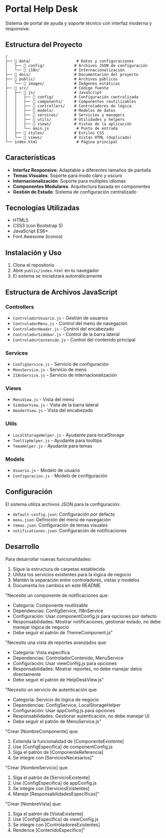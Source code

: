 # Portal Help Desk

Sistema de portal de ayuda y soporte técnico con interfaz moderna y responsive.

## Estructura del Proyecto

```
/
├── 📁 data/                    # Datos y configuraciones
│   ├── 📁 config/             # Archivos JSON de configuración
│   └── 📁 i18n/               # Internacionalización
├── 📁 docs/                   # Documentación del proyecto
├── 📁 public/                 # Archivos públicos
│   └── 📁 images/             # Imágenes estáticas
├── 📁 src/                    # Código fuente
│   ├── 📁 js/                 # JavaScript
│   │   ├── 📁 config/         # Configuración centralizada
│   │   ├── 📁 components/     # Componentes reutilizables
│   │   ├── 📁 controllers/    # Controladores de lógica
│   │   ├── 📁 models/         # Modelos de datos
│   │   ├── 📁 services/       # Servicios y managers
│   │   ├── 📁 utils/          # Utilidades y helpers
│   │   ├── 📁 views/          # Vistas de la aplicación
│   │   └── main.js            # Punto de entrada
│   ├── 📁 styles/             # Estilos CSS
│   └── 📁 views/              # Vistas HTML (duplicado)
└── index.html                 # Página principal
```

## Características

- **Interfaz Responsive**: Adaptable a diferentes tamaños de pantalla
- **Temas Visuales**: Soporte para modo claro y oscuro
- **Internacionalización**: Soporte para múltiples idiomas
- **Componentes Modulares**: Arquitectura basada en componentes
- **Gestión de Estado**: Sistema de configuración centralizado

## Tecnologías Utilizadas

- HTML5
- CSS3 (con Bootstrap 5)
- JavaScript ES6+
- Font Awesome (iconos)

## Instalación y Uso

1. Clona el repositorio
2. Abre `public/index.html` en tu navegador
3. El sistema se inicializará automáticamente

## Estructura de Archivos JavaScript

### Controllers

- `ControladorUsuario.js` - Gestión de usuarios
- `ControladorMenu.js` - Control del menú de navegación
- `ControladorHeader.js` - Control del encabezado
- `ControladorSidebar.js` - Control de la barra lateral
- `ControladorContenido.js` - Control del contenido principal

### Services

- `ConfigService.js` - Servicio de configuración
- `MenuService.js` - Servicio de menú
- `I18nService.js` - Servicio de internacionalización

### Views

- `MenuView.js` - Vista del menú
- `SidebarView.js` - Vista de la barra lateral
- `HeaderView.js` - Vista del encabezado

### Utils

- `LocalStorageHelper.js` - Ayudante para localStorage
- `TooltipHelper.js` - Ayudante para tooltips
- `TemaHelper.js` - Ayudante para temas

### Models

- `Usuario.js` - Modelo de usuario
- `Configuracion.js` - Modelo de configuración

## Configuración

El sistema utiliza archivos JSON para la configuración:

- `default-config.json`: Configuración por defecto
- `menu.json`: Definición del menú de navegación
- `temas.json`: Configuración de temas visuales
- `notificationes.json`: Configuración de notificaciones

## Desarrollo

Para desarrollar nuevas funcionalidades:

1. Sigue la estructura de carpetas establecida
2. Utiliza los servicios existentes para la lógica de negocio
3. Mantén la separación entre controladores, vistas y modelos
4. Documenta los cambios en este README

"Necesito un componente de notificaciones que:

- Categoría: Componente reutilizable
- Dependencias: ConfigService, I18nService
- Configuración: Usar componentConfig.js para opciones por defecto
- Responsabilidades: Mostrar notificaciones, gestionar estado, no debe manejar lógica de negocio
- Debe seguir el patrón de ThemeComponent.js"

"Necesito una vista de reportes avanzados que:

- Categoría: Vista específica
- Dependencias: ControladorContenido, MenuService
- Configuración: Usar viewConfig.js para opciones
- Responsabilidades: Mostrar reportes, no debe manejar datos directamente
- Debe seguir el patrón de HelpDeskView.js"

"Necesito un servicio de autenticación que:

- Categoría: Servicio de lógica de negocio
- Dependencias: ConfigService, LocalStorageHelper
- Configuración: Usar appConfig.js para opciones
- Responsabilidades: Gestionar autenticación, no debe manejar UI
- Debe seguir el patrón de MenuService.js"

"Crear [NombreComponente] que:

1. Extienda la funcionalidad de [ComponenteExistente]
2. Use [ConfigEspecífica] de componentConfig.js
3. Siga el patrón de [ComponenteReferencia]
4. Se integre con [ServiciosNecesarios]"

"Crear [NombreServicio] que:

1. Siga el patrón de [ServicioExistente]
2. Use [ConfigEspecífica] de appConfig.js
3. Se integre con [ServiciosExistentes]
4. Maneje [ResponsabilidadesEspecíficas]"

"Crear [NombreVista] que:

1. Siga el patrón de [VistaExistente]
2. Use [ConfigEspecífica] de viewConfig.js
3. Se integre con [ControladoresExistentes]
4. Renderice [ContenidoEspecífico]"
